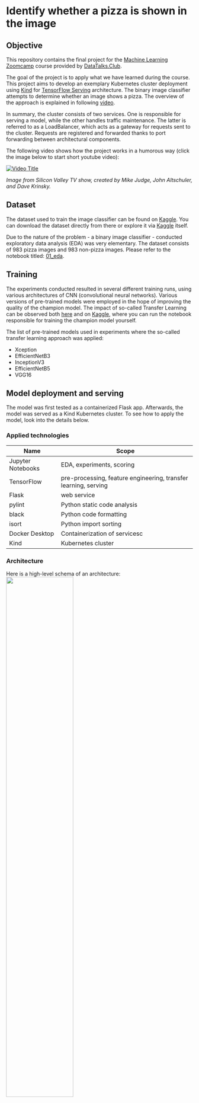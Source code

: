 # Identify whether a pizza is shown in the image
## Objective

This repository contains the final project for the [Machine Learning Zoomcamp](https://github.com/DataTalksClub/machine-learning-zoomcamp) course provided by [DataTalks.Club](https://datatalks.club/).

The goal of the project is to apply what we have learned during the course. This project aims to develop an exemplary Kubernetes cluster deployment using [Kind](https://kind.sigs.k8s.io/docs/user/quick-start/) for [TensorFlow Serving](https://www.tensorflow.org/tfx/guide/serving) architecture. The binary image classifier attempts to determine whether an image shows a pizza. The overview of the approach is explained in following [video](https://github.com/DataTalksClub/machine-learning-zoomcamp/blob/master/11-kserve/05-tensorflow-kserve.md).

In summary, the cluster consists of two services. One is responsible for serving a model, while the other handles traffic maintenance. The latter is referred to as a LoadBalancer, which acts as a gateway for requests sent to the cluster. Requests are registered and forwarded thanks to port forwarding between architectural components.

The following video shows how the project works in a humorous way
(click the image below to start short youtube video):

[![Video Title](https://i.ytimg.com/vi/tWwCK95X6go/hq720.jpg?sqp=-oaymwEcCNAFEJQDSFXyq4qpAw4IARUAAIhCGAFwAcABBg==&rs=AOn4CLBndyO3_OWhyfNPMm7hMGzV7jX2fw)](https://youtu.be/tWwCK95X6go?si=LPqjv3k_NyPgqaAq)

*Image from Silicon Valley TV show, created by Mike Judge, John Altschuler, and Dave Krinsky.*

## Dataset

The dataset used to train the image classifier can be found on [Kaggle](https://www.kaggle.com/datasets/carlosrunner/pizza-not-pizza). You can download the dataset directly from there or explore it via [Kaggle](https://www.kaggle.com/) itself.

Due to the nature of the problem - a binary image classifier - conducted exploratory data analysis (EDA) was very elementary. The dataset consists of 983 pizza images and 983 non-pizza images. Please refer to the notebook titled: [01_eda](https://github.com/KonuTech/machine-learning-zoomcamp-capstone-02/blob/main/notebooks/01_eda.ipynb).

## Training

The experiments conducted resulted in several different training runs, using various architectures of CNN (convolutional neural networks). Various versions of pre-trained models were employed in the hope of improving the quality of the champion model. The impact of so-called Transfer Learning can be observed both [here](https://github.com/KonuTech/machine-learning-zoomcamp-capstone-02/blob/main/notebooks/02_get_champion_binary_classifier.ipynb) and on [Kaggle](https://www.kaggle.com/code/konutech/machine-learning-zoomcamp-pizza-classifier/notebook), where you can run the notebook responsible for training the champion model yourself.

The list of pre-trained models used in experiments where the so-called transfer learning approach was applied:
* Xception
* EfficientNetB3
* InceptionV3
* EfficientNetB5
* VGG16

## Model deployment and serving

The model was first tested as a containerized Flask app. Afterwards, the model was served as a Kind Kubernetes cluster. To see how to apply the model, look into the details below.

### Applied technologies

| Name | Scope |
| --- | --- |
| Jupyter Notebooks | EDA, experiments, scoring |
| TensorFlow | pre-processing, feature engineering, transfer learning, serving|
| Flask | web service |
| pylint | Python static code analysis |
| black | Python code formatting |
| isort | Python import sorting |
| Docker Desktop | Containerization of servicesc |
| Kind | Kubernetes cluster |

### Architecture

Here is a high-level schema of an architecture:
<img src="static/architecture.jpg" width="60%"/>

Project Structure
------------
    ├── data
    │   ├── pizza_not_pizza
    │   ├── not_pizza
    │   ├── pizza
    ├── k8s
    │   ├── pizza-model
    │   │   ├── assets
    │   │   ├── variables
    ├── models
    ├── notebooks
    │   ├── training_logs
    │   │   ├── pizza_classification
    │   │   │   │   ├── 20240106-175439
    │   │   │   │   ├── train
    │   │   │   │   ├── validation
    |   │   │   │   ├── 20240106-181636
    │   │   │   │   ├── train
    │   │   │   │   ├── validation
    |
    |
    |
    ├── scoring
    │   ├── logs
    │   ├── models

## Reproducibility

##### Pre-requisties

* python 3.9 or above
* Docker Desktop, Kind, kubectl
* pip3, pipenv
* git-lfs

### Docker deployment (containerization)
Before deploying to a Kubernetes cluster, we will test the model and the gateway locally using Docker Compose. To do this, we will utilize the [Dockerfile](https://github.com/KonuTech/machine-learning-zoomcamp-capstone-02/blob/main/scoring/Dockerfile), which defines the service. Additionally, a script named [predict_test.py](https://github.com/KonuTech/machine-learning-zoomcamp-capstone-02/blob/main/scoring/predict_test.py) is defined for testing the model predictions. The above script is stored locally. It passes URL to [predict.py]() which is stored on a container along with a copy of a TensorFlow model.

Once in ./scoring directory - where [Dockerfile](https://github.com/KonuTech/machine-learning-zoomcamp-capstone-02/blob/main/scoring/Dockerfile) is present - you can build up the image with:
```
$ docker build -t machine-learning-zoomcamp-capstone-02 .
[+] Building 120.4s (13/13) FINISHED                                                                                                                                                                                docker:default 
 => [internal] load .dockerignore                                                                                                                                                                                             0.1s 
 => => transferring context: 2B                                                                                                                                                                                               0.0s 
 => [internal] load build definition from Dockerfile                                                                                                                                                                          0.1s 
 => => transferring dockerfile: 389B                                                                                                                                                                                          0.0s 
 => [internal] load metadata for docker.io/library/python:3.9.3-slim                                                                                                                                                          2.4s 
 => [1/8] FROM docker.io/library/python:3.9.3-slim@sha256:3edfa765f8f77f333c50222b14552d0d0fa9f46659c1ead5f4fd10bf96178d3e                                                                                                    0.0s 
 => [internal] load build context                                                                                                                                                                                             0.0s 
 => => transferring context: 2.98kB                                                                                                                                                                                           0.0s 
 => CACHED [2/8] RUN pip install pipenv                                                                                                                                                                                       0.0s 
 => CACHED [3/8] WORKDIR /app                                                                                                                                                                                                 0.0s 
 => [4/8] COPY [predict.py, Pipfile, Pipfile.lock, ./]                                                                                                                                                                        0.1s 
 => [5/8] RUN pipenv install --system --deploy                                                                                                                                                                              106.8s 
 => [6/8] RUN mkdir models                                                                                                                                                                                                    0.6s
 => [7/8] RUN mkdir logs                                                                                                                                                                                                      0.7s
 => [8/8] COPY [models/model_xception_2024-01-06_22-44-37.keras, models/]                                                                                                                                                     0.8s
 => exporting to image                                                                                                                                                                                                        8.6s
 => => exporting layers                                                                                                                                                                                                       8.6s
 => => writing image sha256:647e632aaf90f351add90a802284d99447063eaa62e454df07223aa86f21d60e                                                                                                                                  0.0s
 => => naming to docker.io/library/machine-learning-zoomcamp-capstone-02                                                                                                                                                      0.0s
```
After successful build of image you can run the Flask app stored iside it:
```
$ docker run -it --rm -p 6969:6969 --entrypoint=bash machine-learning-zoomcamp-capstone-02
root@0da539eb1ed1:/app#

root@5caec8e9b5fb:/app# ls
Pipfile  Pipfile.lock  logs  models  predict.py

root@0da539eb1ed1:/app# python predict.py
2024-01-13 21:31:57.584757: W tensorflow/stream_executor/platform/default/dso_loader.cc:64] Could not load dynamic library 'libcudart.so.11.0'; dlerror: libcudart.so.11.0: cannot open shared object file: No such file or directory
2024-01-13 21:31:57.584810: I tensorflow/stream_executor/cuda/cudart_stub.cc:29] Ignore above cudart dlerror if you do not have a GPU set up on your machine.
2024-01-13 21:31:58.884489: W tensorflow/stream_executor/platform/default/dso_loader.cc:64] Could not load dynamic library 'libcuda.so.1'; dlerror: libcuda.so.1: cannot open shared object file: No such file or directory
2024-01-13 21:31:58.884542: W tensorflow/stream_executor/cuda/cuda_driver.cc:269] failed call to cuInit: UNKNOWN ERROR (303)
2024-01-13 21:31:58.884593: I tensorflow/stream_executor/cuda/cuda_diagnostics.cc:156] kernel driver does not appear to be running on this host (0da539eb1ed1): /proc/driver/nvidia/version does not exist
2024-01-13 21:31:58.884803: I tensorflow/core/platform/cpu_feature_guard.cc:151] This TensorFlow binary is optimized with oneAPI Deep Neural Network Library (oneDNN) to use the following CPU instructions in performance-critical operations:  AVX2 FMA
To enable them in other operations, rebuild TensorFlow with the appropriate compiler flags.
 * Serving Flask app 'predict'
 * Debug mode: on
2024-01-13 21:32:00.626125: W tensorflow/stream_executor/platform/default/dso_loader.cc:64] Could not load dynamic library 'libcudart.so.11.0'; dlerror: libcudart.so.11.0: cannot open shared object file: No such file or directory
2024-01-13 21:32:00.626184: I tensorflow/stream_executor/cuda/cudart_stub.cc:29] Ignore above cudart dlerror if you do not have a GPU set up on your machine.
2024-01-13 21:32:01.796997: W tensorflow/stream_executor/platform/default/dso_loader.cc:64] Could not load dynamic library 'libcuda.so.1'; dlerror: libcuda.so.1: cannot open shared object file: No such file or directory
2024-01-13 21:32:01.797050: W tensorflow/stream_executor/cuda/cuda_driver.cc:269] failed call to cuInit: UNKNOWN ERROR (303)
2024-01-13 21:32:01.797097: I tensorflow/stream_executor/cuda/cuda_diagnostics.cc:156] kernel driver does not appear to be running on this host (0da539eb1ed1): /proc/driver/nvidia/version does not exist
2024-01-13 21:32:01.797293: I tensorflow/core/platform/cpu_feature_guard.cc:151] This TensorFlow binary is optimized with oneAPI Deep Neural Network Library (oneDNN) to use the following CPU instructions in performance-critical operations:  AVX2 FMA
To enable them in other operations, rebuild TensorFlow with the appropriate compiler flags.
```
#### Testing with python script
Now from local terminal we can run:
```
KonuTech@DESKTOP-D7SFLUT MINGW64 ~/machine-learning-zoomcamp-capstone-02 (main)
$ python scoring/predict_test.py
```
To see that containerized prediction app returend:
```
2024-01-13 21:32:01.797293: I tensorflow/core/platform/cpu_feature_guard.cc:151] This TensorFlow binary is optimized with oneAPI Deep Neural Network Library (oneDNN) to use the following CPU instructions in performance-critical operations:  AVX2 FMA
To enable them in other operations, rebuild TensorFlow with the appropriate compiler flags.
It is a pizza!
```
<img src="static/it_is_a_pizza_docker.jpg" width="80%"/>

##### Dependencies
The list of dependencies for a deployment using Kind is available [here](https://github.com/KonuTech/machine-learning-zoomcamp-capstone-02/blob/main/scoring/Pipfile).
As always first do the following:
```
pip install pipenv
pipenv shell
```
Next, install dependencies listed under Pipfile using following command:
```
pipenv install
```
### Kind deployment (Kubernetes)

##### Dependencies
The list of dependencies for successful deployment of Kind cluster locally is available [here](https://github.com/KonuTech/machine-learning-zoomcamp-capstone-02/blob/main/k8s/Pipfile).
First, as always do the following:
```
pip install pipenv
pipenv shell
```
Next, install dependencies listed under Pipfile using following command:
```
pipenv install
```
We are going to use the tool [Kind](https://kind.sigs.k8s.io/docs/user/quick-start/) to create a Kubernetes cluster locally. A single pod is created for each of the services: one pod for a model-serving service and another pod for the creation of a so-called gateway. This is illustrated in the architecture schema image shown previously.

Here, I am assuming that you were aleady able to instal [Docker Desktop for Windows](https://docs.docker.com/desktop/install/windows-install/). 

#### Prerequisites

If you are a Windows user you can download Kind using following URL:

```
curl.exe -Lo kind-windows-amd64.exe https://kind.sigs.k8s.io/dl/v0.20.0/kind-windows-amd64
Move-Item .\kind-windows-amd64.exe c:\kind\kind.exe
```

Next you can create a cluster with:
```
PS C:\kind> .\kind.exe create cluster
```
You should see:
```
Creating cluster "kind" ...
 • Ensuring node image (kindest/node:v1.27.3) 🖼  ...
 ✓ Ensuring node image (kindest/node:v1.27.3) 🖼
 • Preparing nodes 📦   ...
 ✓ Preparing nodes 📦
 • Writing configuration 📜  ...
 ✓ Writing configuration 📜
 • Starting control-plane 🕹️  ...
 ✓ Starting control-plane 🕹️
 • Installing CNI 🔌  ...
 ✓ Installing CNI 🔌
 • Installing StorageClass 💾  ...
 ✓ Installing StorageClass 💾
Set kubectl context to "kind-kind"
You can now use your cluster with:

kubectl cluster-info --context kind-kind

Thanks for using kind! 😊
```
Check if cluster is up and running with:
```
PS C:\kind> kubectl cluster-info --context kind-kind
```
You should see something like following:
```
Kubernetes control plane is running at https://127.0.0.1:59542
CoreDNS is running at https://127.0.0.1:59542/api/v1/namespaces/kube-system/services/kube-dns:dns/proxy

To further debug and diagnose cluster problems, use 'kubectl cluster-info dump'.
```
Now you can create bunch of Docker images:
```
docker build -t machine-learning-zoomcamp-capstone-02:xception-001 \
    -f pizza-model.dockerfile .

docker build -t machine-learning-zoomcamp-capstone-02-gateway:001 \
    -f pizza-gateway.dockerfile .
```
Next, load previously created and tested Docker images into the cluster:
```
C:\kind>kind load docker-image machine-learning-zoomcamp-capstone-02:xception-001
Image: "machine-learning-zoomcamp-capstone-02:xception-001" with ID "sha256:5e45971598ba189a7bd5f36a182a2e27272303a35a498cfa0a2574ba357e8ffd" not yet present on node "kind-control-plane", loading...

C:\kind>.\kind.exe load docker-image machine-learning-zoomcamp-capstone-02-gateway:001
Image: "machine-learning-zoomcamp-capstone-02-gateway:001" with ID "sha256:8168d041ad2e8d9f0c227fd5b9b56e1db4236c6e8766cc094d086866fa66e480" not yet present on node "kind-control-plane", loading...
```
Now, we can create resources from .yaml files:
```
$ kubectl apply -f model-deployment.yaml
deployment.apps/tf-serving-pizza-model created

$ kubectl apply -f gateway-deployment.yaml
deployment.apps/gateway created

$ kubectl apply -f model-service.yaml
service/tf-serving-pizza-model created

kubectl apply -f gateway-service.yaml
deployment.apps/gateway created
```
We can check any running pod or service:
```
$ kubectl get pod
NAME                                     READY   STATUS    RESTARTS        AGE
gateway-549c6cb9bc-bszf8                 1/1     Running   5 (3h14m ago)   3d23h
tf-serving-pizza-model-c956959f9-rdhqv   1/1     Running   5 (3h14m ago)   4d1h

$ kubectl get services
NAME                     TYPE           CLUSTER-IP      EXTERNAL-IP   PORT(S)        AGE
gateway                  LoadBalancer   10.96.189.170   <pending>     80:30322/TCP   3d23h
kubernetes               ClusterIP      10.96.0.1       <none>        443/TCP        40d
tf-serving-pizza-model   ClusterIP      10.96.115.145   <none>        8500/TCP       4d1h
```
The last thing to do is to forward ports:
```
kubectl port-forward tf-serving-pizza-model-c956959f9-rdhqv 8500:8500
kubectl port-forward gateway-549c6cb9bc-bszf8 9696:9696
kubectl port-forward service/gateway 8080:80
```

#### Testing with python script
Now, since the ports were forwared we can try to make a prediction:
```
python k8s/predict_test.py
```
After that we can confirm if the prediction was done thanks to the log from the gateway:
```
$ kubectl logs gateway-549c6cb9bc-bszf8
[2024-01-13 08:59:42 +0000] [1] [INFO] Starting gunicorn 21.2.0
[2024-01-13 08:59:42 +0000] [1] [INFO] Listening at: http://0.0.0.0:9696 (1)
[2024-01-13 08:59:42 +0000] [1] [INFO] Using worker: sync
[2024-01-13 08:59:42 +0000] [10] [INFO] Booting worker with pid: 10
2024-01-13 08:59:44.013754: W tensorflow/stream_executor/platform/default/dso_loader.cc:64] Could not load dynamic library 'libcudart.so.11.0'; dlerror: libcudart.so.11.0: cannot open shared object file: No such file or directory
2024-01-13 08:59:44.013866: I tensorflow/stream_executor/cuda/cudart_stub.cc:29] Ignore above cudart dlerror if you do not have a GPU set up on your machine.
2024-01-13 12:15:29,210 - DEBUG - Received URL for prediction: https://m.kafeteria.pl/shutterstock-84904912-9cb8cae338,730,0,0,0.jpg
2024-01-13 12:15:29,482 - DEBUG - Sending prediction request to TensorFlow Serving.
2024-01-13 12:15:30,713 - DEBUG - Received prediction response from TensorFlow Serving.
2024-01-13 12:15:30,713 - DEBUG - Prediction result: It's a pizza!
```
<img src="static/it_is_a_pizza_cluster.jpg" width="80%"/>


### Peer review criterias - a self assassment:
* Problem description
    * 2 points: The problem is well described and it's clear what the problem the project solves
* EDA
    * 2 points: Extensive EDA (ranges of values, missing values, analysis of target variable, feature importance analysis).
    For images: analyzing the content of the images. For texts: frequent words, word clouds, etc
* Model training
    * 3 points: Trained multiple models and tuned their parameters. For neural networks: same as previous, but also with tuning: adjusting learning rate, dropout rate, size of the inner layer, etc
* Exporting notebook to script
    * 1 point: The logic for training the model is exported to a separate script
* Reproducibility
    * 1 point: It's possible to re-execute the notebook and the training script without errors. The dataset is committed in the project repository or there are clear instructions on how to download the dat 
* Model deployment
    * 2 points: Model is deployed (with Flask, BentoML or a similar framework)
* Dependency and enviroment managemen
    * 2 points: Provided a file with dependencies and used virtual environment. README says how to install the dependencies and how to activate the env.
* Containerization
    * 2 points: The application is containerized and the README describes how to build a contained and how to run it
* Cloud deployment
    * 2 points: There's code for deployment to cloud or kubernetes cluster (local or remote). There's a URL for testing - or video/screenshot of testing it